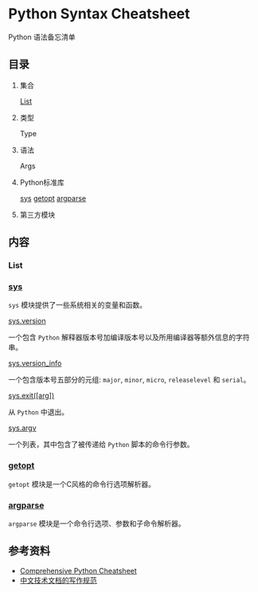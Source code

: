 # Python Syntax Cheatsheet

Python 语法备忘清单

## 目录

1. 集合

    [List](#List)

2. 类型

    Type

3. 语法

    Args

4. Python标准库

    [sys](#sys) [getopt](#getopt) [argparse](#argparse) 


5. 第三方模块


## 内容

### List

### [sys](sys.md)

`sys` 模块提供了一些系统相关的变量和函数。

[sys.version](sys.md#sys.version)

一个包含 `Python` 解释器版本号加编译版本号以及所用编译器等额外信息的字符串。

[sys.version_info](sys.md#sys.version_info)

一个包含版本号五部分的元组: `major`, `minor`, `micro`, `releaselevel` 和 `serial`。 

[sys.exit([arg])](sys.md#sys.exit([arg]))

从 `Python` 中退出。

[sys.argv](sys.md#sys.argv)

一个列表，其中包含了被传递给 `Python` 脚本的命令行参数。

### [getopt](getopt.md)

`getopt` 模块是一个C风格的命令行选项解析器。

### [argparse](argparse.md)

`argparse` 模块是一个命令行选项、参数和子命令解析器。



## 参考资料

- [Comprehensive Python Cheatsheet](https://github.com/gto76/python-cheatsheet)
- [中文技术文档的写作规范](https://github.com/ruanyf/document-style-guide)
